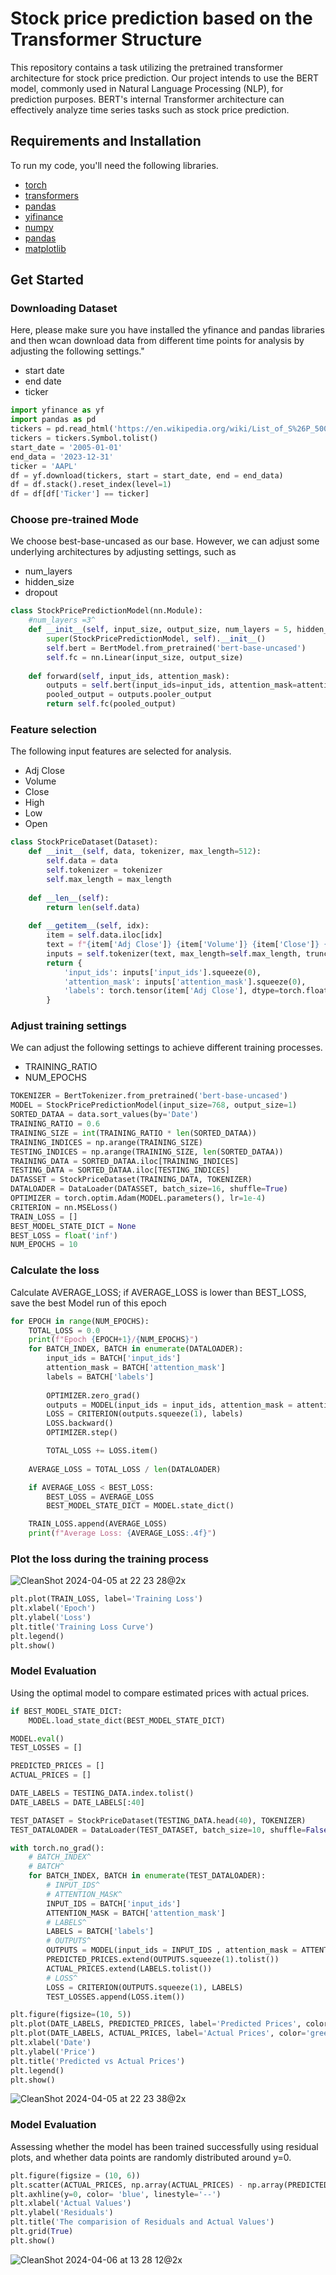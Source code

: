 # Stock price prediction based on the Transformer Structure

This repository contains a task utilizing the pretrained transformer architecture for stock price prediction. Our project intends to use the BERT model, commonly used in Natural Language Processing (NLP), for prediction purposes. BERT's internal Transformer architecture can effectively analyze time series tasks such as stock price prediction. 

## Requirements and Installation
To run my code, you'll need the following libraries.

- [torch](https://pytorch.org/)<br>
- [transformers](https://huggingface.co/docs/transformers/index)<br>
- [pandas](https://pandas.pydata.org/)<br>
- [yifinance](https://pypi.org/project/yfinance/)<br>
- [numpy](https://numpy.org/)<br>
- [pandas](https://pandas.pydata.org/)<br>
- [matplotlib](https://matplotlib.org/)<br>

## Get Started

### Downloading Dataset

Here, please make sure you have installed the yfinance and pandas libraries and then wcan download data from different time points for analysis by adjusting the following settings."

- start date
- end date
- ticker

```python
import yfinance as yf
import pandas as pd
tickers = pd.read_html('https://en.wikipedia.org/wiki/List_of_S%26P_500_companies')[0]
tickers = tickers.Symbol.tolist()
start_date = '2005-01-01'
end_data = '2023-12-31'
ticker = 'AAPL'
df = yf.download(tickers, start = start_date, end = end_data)
df = df.stack().reset_index(level=1)
df = df[df['Ticker'] == ticker]
```

### Choose pre-trained Mode

We choose best-base-uncased as our base. However, we can adjust some underlying architectures by adjusting settings, such as

- num_layers
- hidden_size
- dropout

```python
class StockPricePredictionModel(nn.Module):
    #num_layers =3^
    def __init__(self, input_size, output_size, num_layers = 5, hidden_size = 256, dropout = 0.7):
        super(StockPricePredictionModel, self).__init__()
        self.bert = BertModel.from_pretrained('bert-base-uncased')
        self.fc = nn.Linear(input_size, output_size)
    
    def forward(self, input_ids, attention_mask):
        outputs = self.bert(input_ids=input_ids, attention_mask=attention_mask)
        pooled_output = outputs.pooler_output
        return self.fc(pooled_output)
```

### Feature selection

The following input features are selected for analysis.
- Adj Close
- Volume
- Close
- High
- Low
- Open

```python
class StockPriceDataset(Dataset):
    def __init__(self, data, tokenizer, max_length=512):
        self.data = data
        self.tokenizer = tokenizer
        self.max_length = max_length
    
    def __len__(self):
        return len(self.data)
    
    def __getitem__(self, idx):
        item = self.data.iloc[idx]
        text = f"{item['Adj Close']} {item['Volume']} {item['Close']} {item['High']} {item['Low']} {item['Open']}"
        inputs = self.tokenizer(text, max_length=self.max_length, truncation=True, padding='max_length', return_tensors='pt')
        return {
            'input_ids': inputs['input_ids'].squeeze(0),
            'attention_mask': inputs['attention_mask'].squeeze(0),
            'labels': torch.tensor(item['Adj Close'], dtype=torch.float32)
        }
```

### Adjust training settings
We can adjust the following settings to achieve different training processes.
- TRAINING_RATIO
- NUM_EPOCHS

```python
TOKENIZER = BertTokenizer.from_pretrained('bert-base-uncased')
MODEL = StockPricePredictionModel(input_size=768, output_size=1)
SORTED_DATAA = data.sort_values(by='Date')
TRAINING_RATIO = 0.6
TRAINING_SIZE = int(TRAINING_RATIO * len(SORTED_DATAA))
TRAINING_INDICES = np.arange(TRAINING_SIZE)
TESTING_INDICES = np.arange(TRAINING_SIZE, len(SORTED_DATAA))
TRAINING_DATA = SORTED_DATAA.iloc[TRAINING_INDICES]
TESTING_DATA = SORTED_DATAA.iloc[TESTING_INDICES]
DATASSET = StockPriceDataset(TRAINING_DATA, TOKENIZER)
DATALOADER = DataLoader(DATASSET, batch_size=16, shuffle=True)
OPTIMIZER = torch.optim.Adam(MODEL.parameters(), lr=1e-4)
CRITERION = nn.MSELoss()
TRAIN_LOSS = []
BEST_MODEL_STATE_DICT = None
BEST_LOSS = float('inf')
NUM_EPOCHS = 10
```

### Calculate the loss
Calculate AVERAGE_LOSS; if AVERAGE_LOSS is lower than BEST_LOSS, save the best Model run of this epoch
```python
for EPOCH in range(NUM_EPOCHS):
    TOTAL_LOSS = 0.0
    print(f"Epoch {EPOCH+1}/{NUM_EPOCHS}")
    for BATCH_INDEX, BATCH in enumerate(DATALOADER):
        input_ids = BATCH['input_ids']
        attention_mask = BATCH['attention_mask']
        labels = BATCH['labels']
        
        OPTIMIZER.zero_grad()
        outputs = MODEL(input_ids = input_ids, attention_mask = attention_mask)
        LOSS = CRITERION(outputs.squeeze(1), labels)
        LOSS.backward()
        OPTIMIZER.step()

        TOTAL_LOSS += LOSS.item()
    
    AVERAGE_LOSS = TOTAL_LOSS / len(DATALOADER)

    if AVERAGE_LOSS < BEST_LOSS:
        BEST_LOSS = AVERAGE_LOSS
        BEST_MODEL_STATE_DICT = MODEL.state_dict()

    TRAIN_LOSS.append(AVERAGE_LOSS)
    print(f"Average Loss: {AVERAGE_LOSS:.4f}")
```


### Plot the loss during the training process
![CleanShot 2024-04-05 at 22 23 28@2x](https://github.com/umichlenny/Capstone/assets/149079836/d3b22ccd-56fe-4671-a246-5714c6d18c06)




```python
plt.plot(TRAIN_LOSS, label='Training Loss')
plt.xlabel('Epoch')
plt.ylabel('Loss')
plt.title('Training Loss Curve')
plt.legend()
plt.show()
```
### Model Evaluation 
Using the optimal model to compare estimated prices with actual prices.
```python
if BEST_MODEL_STATE_DICT:
    MODEL.load_state_dict(BEST_MODEL_STATE_DICT)

MODEL.eval()
TEST_LOSSES = []

PREDICTED_PRICES = []
ACTUAL_PRICES = []

DATE_LABELS = TESTING_DATA.index.tolist()
DATE_LABELS = DATE_LABELS[:40]

TEST_DATASET = StockPriceDataset(TESTING_DATA.head(40), TOKENIZER)
TEST_DATALOADER = DataLoader(TEST_DATASET, batch_size=10, shuffle=False)

with torch.no_grad():
    # BATCH_INDEX^
    # BATCH^
    for BATCH_INDEX, BATCH in enumerate(TEST_DATALOADER):
        # INPUT_IDS^
        # ATTENTION_MASK^
        INPUT_IDS = BATCH['input_ids']
        ATTENTION_MASK = BATCH['attention_mask']
        # LABELS^
        LABELS = BATCH['labels']
        # OUTPUTS^
        OUTPUTS = MODEL(input_ids = INPUT_IDS , attention_mask = ATTENTION_MASK)
        PREDICTED_PRICES.extend(OUTPUTS.squeeze(1).tolist())
        ACTUAL_PRICES.extend(LABELS.tolist())
        # LOSS^
        LOSS = CRITERION(OUTPUTS.squeeze(1), LABELS)
        TEST_LOSSES.append(LOSS.item())

plt.figure(figsize=(10, 5))
plt.plot(DATE_LABELS, PREDICTED_PRICES, label='Predicted Prices', color='blue')
plt.plot(DATE_LABELS, ACTUAL_PRICES, label='Actual Prices', color='green')
plt.xlabel('Date')
plt.ylabel('Price')
plt.title('Predicted vs Actual Prices')
plt.legend()
plt.show()
```
![CleanShot 2024-04-05 at 22 23 38@2x](https://github.com/umichlenny/Capstone/assets/149079836/e51ddee0-7e2e-430d-9061-e108b6110646)


### Model Evaluation
Assessing whether the model has been trained successfully using residual plots, and whether data points are randomly distributed around y=0.
```python
plt.figure(figsize = (10, 6))
plt.scatter(ACTUAL_PRICES, np.array(ACTUAL_PRICES) - np.array(PREDICTED_PRICES), color='green', alpha=0.7)
plt.axhline(y=0, color= 'blue', linestyle='--')
plt.xlabel('Actual Values')
plt.ylabel('Residuals')
plt.title('The comparision of Residuals and Actual Values')
plt.grid(True)
plt.show()
```
![CleanShot 2024-04-06 at 13 28 12@2x](https://github.com/umichlenny/Capstone/assets/149079836/099bbfa9-fcfe-4541-aff5-a06209a37b12)



